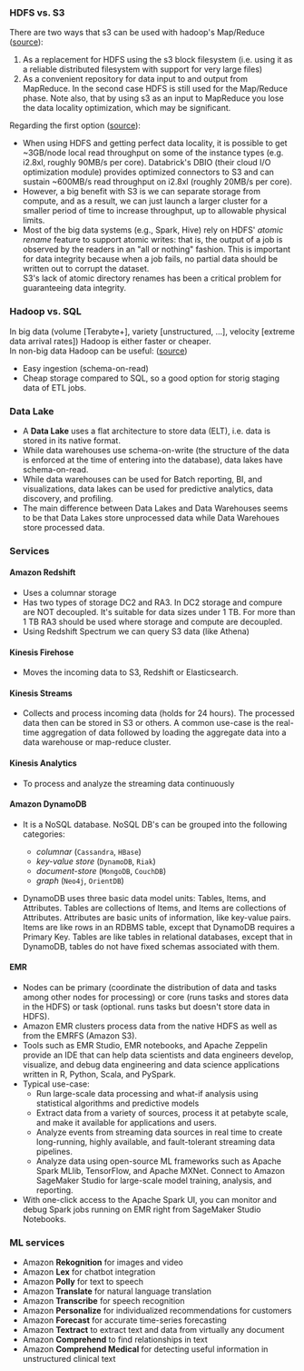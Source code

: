 ### HDFS vs. S3 ###

There are two ways that s3 can be used with hadoop's Map/Reduce ([source](https://www.datasciencecentral.com/profiles/blogs/s3-as-input-or-output-for-hadoop-mr-jobs)):
1. As a replacement for HDFS using the s3 block filesystem (i.e. using it as a reliable distributed filesystem with support for very large files)  
2.  As a convenient repository for data input to and output from MapReduce. In the second case HDFS is still used for the Map/Reduce phase. Note also, that by using s3 as an input to MapReduce you lose the data locality optimization, which may be significant.

Regarding the first option ([source](https://databricks.com/blog/2017/05/31/top-5-reasons-for-choosing-s3-over-hdfs.html)):
- When using HDFS and getting perfect data locality, it is possible to get ~3GB/node local read throughput on some of the instance types (e.g. i2.8xl, roughly 90MB/s per core). Databrick's DBIO (their cloud I/O optimization module) provides optimized connectors to S3 and can sustain ~600MB/s read throughput on i2.8xl (roughly 20MB/s per core). 
- However, a big benefit with S3 is we can separate storage from compute, and as a result, we can just launch a larger cluster for a smaller period of time to increase throughput, up to allowable physical limits.
- Most of the big data systems (e.g., Spark, Hive) rely on HDFS' *atomic rename* feature to support atomic writes: that is, the output of a job is observed by the readers in an "all or nothing" fashion. This is important for data integrity because when a job fails, no partial data should be written out to corrupt the dataset.  
S3's lack of atomic directory renames has been a critical problem for guaranteeing data integrity.

### Hadoop vs. SQL ###
In big data (volume [Terabyte+], variety [unstructured, ...], velocity [extreme data arrival rates]) Hadoop is either faster or cheaper.  
In non-big data Hadoop can be useful: ([source](https://community.hortonworks.com/questions/57073/hadoop-versus-sql-server-or-odi.html))  
- Easy ingestion (schema-on-read)
- Cheap storage compared to SQL, so a good option for storig staging data of ETL jobs.  


### Data Lake ###
- A **Data Lake** uses a flat architecture to store data (ELT), i.e. data is stored in its native format.
- While data warehouses use schema-on-write (the structure of the data is enforced at the time of entering into the database), data lakes have schema-on-read.
- While data warehouses can be used for Batch reporting, BI, and visualizations, data lakes can be used for predictive analytics, data discovery, and profiling.
- The main difference between Data Lakes and Data Warehouses seems to be that Data Lakes store unprocessed data while Data Warehoues store processed data.

### Services ###
#### Amazon **Redshift** 
- Uses a columnar storage
- Has two types of storage DC2 and RA3. In DC2 storage and compure are NOT decoupled. It's suitable for data sizes under 1 TB. For more than 1 TB RA3 should be used where storage and compute are decoupled.
- Using Redshift Spectrum we can query S3 data (like Athena)
#### Kinesis Firehose 
- Moves the incoming data to S3, Redshift or Elasticsearch.  
#### Kinesis Streams
- Collects and process incoming data (holds for 24 hours). The processed data then can be stored in S3 or others. A common use-case is the real-time aggregation of data followed by loading the aggregate data into a data warehouse or map-reduce cluster.  
#### Kinesis Analytics
- To process and analyze the streaming data continuously  
#### Amazon DynamoDB
- It is a NoSQL database. NoSQL DB's can be grouped into the following categories: 
  - *columnar* (`Cassandra`, `HBase`)
  - *key-value store* (`DynamoDB`, `Riak`) 
  - *document-store* (`MongoDB`, `CouchDB`)
  - *graph* (`Neo4j`, `OrientDB`)  
  
- DynamoDB uses three basic data model units: Tables, Items, and Attributes. Tables are collections of Items, and Items are collections of Attributes. Attributes are basic units of information, like key-value pairs. Items are like rows in an RDBMS table, except that DynamoDB requires a Primary Key. Tables are like tables in relational databases, except that in DynamoDB, tables do not have fixed schemas associated with them. 

#### EMR
- Nodes can be primary (coordinate the distribution of data and tasks among other nodes for processing) or core (runs tasks and stores data in the HDFS) or task (optional. runs tasks but doesn't store data in HDFS).
- Amazon EMR clusters process data from the native HDFS as well as from the EMRFS (Amazon S3).
- Tools such as EMR Studio, EMR notebooks, and Apache Zeppelin provide an IDE that can help data scientists and data engineers develop, visualize, and debug data engineering and data science applications written in R, Python, Scala, and PySpark. 
- Typical use-case:
  - Run large-scale data processing and what-if analysis using statistical algorithms and predictive models
  - Extract data from a variety of sources, process it at petabyte scale, and make it available for applications and users.
  - Analyze events from streaming data sources in real time to create long-running, highly available, and fault-tolerant streaming data pipelines.
  - Analyze data using open-source ML frameworks such as Apache Spark MLlib, TensorFlow, and Apache MXNet. Connect to Amazon SageMaker Studio for large-scale model training, analysis, and reporting.
- With one-click access to the Apache Spark UI, you can monitor and debug Spark jobs running on EMR right from SageMaker Studio Notebooks.

### ML services ###
- Amazon **Rekognition** for images and video
- Amazon **Lex** for chatbot integration
- Amazon **Polly** for text to speech
- Amazon **Translate** for natural language translation
- Amazon **Transcribe** for speech recognition
- Amazon **Personalize** for individualized recommendations for customers
- Amazon **Forecast** for accurate time-series forecasting
- Amazon **Textract** to extract text and data from virtually any document
- Amazon **Comprehend** to find relationships in text
- Amazon **Comprehend Medical** for detecting useful information in unstructured clinical text
